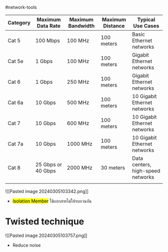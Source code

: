 #network-tools 

| Category | Maximum Data Rate  | Maximum Bandwidth | Maximum Distance | Typical Use Cases                 |
| -------- | ------------------ | ----------------- | ---------------- | --------------------------------- |
| Cat 5    | 100 Mbps           | 100 MHz           | 100 meters       | Basic Ethernet networks           |
| Cat 5e   | 1 Gbps             | 100 MHz           | 100 meters       | Gigabit Ethernet networks         |
| Cat 6    | 1 Gbps             | 250 MHz           | 100 meters       | Gigabit Ethernet networks         |
| Cat 6a   | 10 Gbps            | 500 MHz           | 100 meters       | 10 Gigabit Ethernet networks      |
| Cat 7    | 10 Gbps            | 600 MHz           | 100 meters       | 10 Gigabit Ethernet networks      |
| Cat 7a   | 10 Gbps            | 1000 MHz          | 100 meters       | 10 Gigabit Ethernet networks      |
| Cat 8    | 25 Gbps or 40 Gbps | 2000 MHz          | 30 meters        | Data centers, high-speed networks |
|          |                    |                   |                  |                                   |

![[Pasted image 20240305103342.png]]

- <mark class="hltr-yellow">Isolation Member</mark> ใช้เเยกสายไม่ให้รบกวนกัน


# Twisted technique
![[Pasted image 20240305103757.png]]
- Reduce noise



